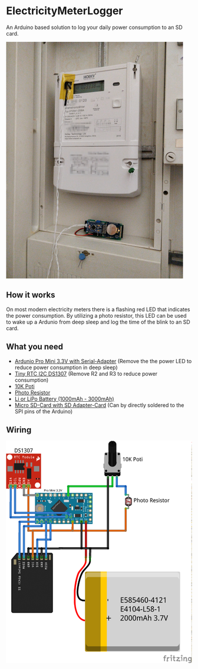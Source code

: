 # ElectricityMeterLogger
An Arduino based solution to log your daily power consumption to an SD card.

![](photo.png)

## How it works
On most modern electricity meters there is a flashing red LED that indicates the power consumption. By utilizing a photo resistor, this LED can be used to wake up a Ardunio from deep sleep and log the time of the blink to an SD card.

## What you need
* [Ardunio Pro Mini 3.3V with Serial-Adapter](https://www.amazon.de/dp/B086ZN9M1J) (Remove the the power LED to reduce power consumption in deep sleep)
* [Tiny RTC I2C DS1307](https://www.amazon.de/dp/B07DJ4QL1L) (Remove R2 and R3 to reduce power consumption)
* [10K Poti](https://www.amazon.de/dp/B07X6RR6F8)
* [Photo Resistor](https://www.amazon.de/dp/B08SC1M7V7)
* [Li or LiPo Battery (1000mAh - 3000mAh)](https://www.amazon.de/dp/B07XF1FTGY)
* [Micro SD-Card with SD Adapter-Card](https://www.amazon.de/dp/B00M55C0VU) (Can by directly soldered to the SPI pins of the Arduino)

## Wiring
![](sketch.png)

